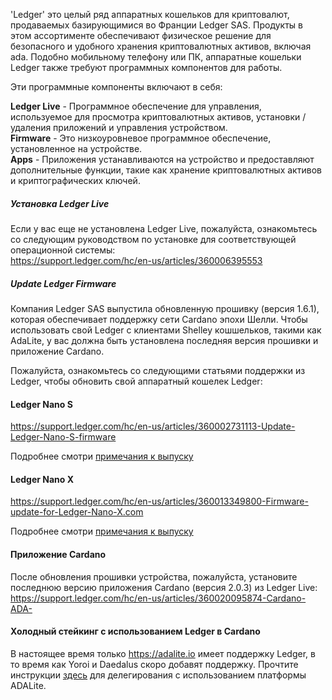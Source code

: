'Ledger' это целый ряд аппаратных кошельков для криптовалют, продаваемых базирующимися во Франции Ledger SAS.
Продукты в этом ассортименте обеспечивают физическое решение для безопасного и удобного хранения криптовалютных активов, включая ada.
Подобно мобильному телефону или ПК, аппаратные кошельки Ledger также требуют программных компонентов для работы.

Эти программные компоненты включают в себя:
  
**Ledger Live** - Программное обеспечение для управления, используемое для просмотра криптовалютных активов, установки / удаления приложений и управления устройством.  
**Firmware** - Это низкоуровневое программное обеспечение, установленное на устройстве.  
**Apps** - Приложения устанавливаются на устройство и предоставляют дополнительные функции, такие как хранение криптовалютных активов и криптографических ключей.  

##### Установка Ledger Live

Если у вас еще не установлена Ledger Live, пожалуйста, ознакомьтесь со следующим руководством по установке для соответствующей операционной системы:  
https://support.ledger.com/hc/en-us/articles/360006395553

##### Update Ledger Firmware

Компания Ledger SAS выпустила обновленную прошивку (версия 1.6.1), которая обеспечивает поддержку сети Cardano эпохи Шелли.
Чтобы использовать свой Ledger с клиентами Shelley кошшельков, такими как AdaLite, у вас должна быть установлена последняя версия прошивки и приложение Cardano.

Пожалуйста, ознакомьтесь со следующими статьями поддержки из Ledger, чтобы обновить свой аппаратный кошелек Ledger:

#### Ledger Nano S
https://support.ledger.com/hc/en-us/articles/360002731113-Update-Ledger-Nano-S-firmware

Подробнее смотри [примечания к выпуску](https://support.ledger.com/hc/en-us/articles/360010446000-Ledger-Nano-S-firmware-release-notes)

#### Ledger Nano X

https://support.ledger.com/hc/en-us/articles/360013349800-Firmware-update-for-Ledger-Nano-X.com

Подробнее смотри [примечания к выпуску](https://support.ledger.com/hc/en-us/articles/360014980580)

#### Приложение Cardano

После обновления прошивки устройства, пожалуйста, установите последнюю версию приложения Cardano (версия 2.0.3) из Ledger Live:
https://support.ledger.com/hc/en-us/articles/360020095874-Cardano-ADA-

#### Холодный стейкинг с использованием Ledger в Cardano

В настоящее время только https://adalite.io имеет поддержку Ledger, в то время как Yoroi и Daedalus скоро добавят поддержку. Прочтите инструкции [здесь](https://github.com/vacuumlabs/adalite/wiki) для делегирования с использованием платформы ADALite.

